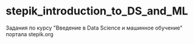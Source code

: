 # stepik_introduction_to_DS_and_ML
Задания по курсу "Введение в Data Science и машинное обучение" портала stepik.org
